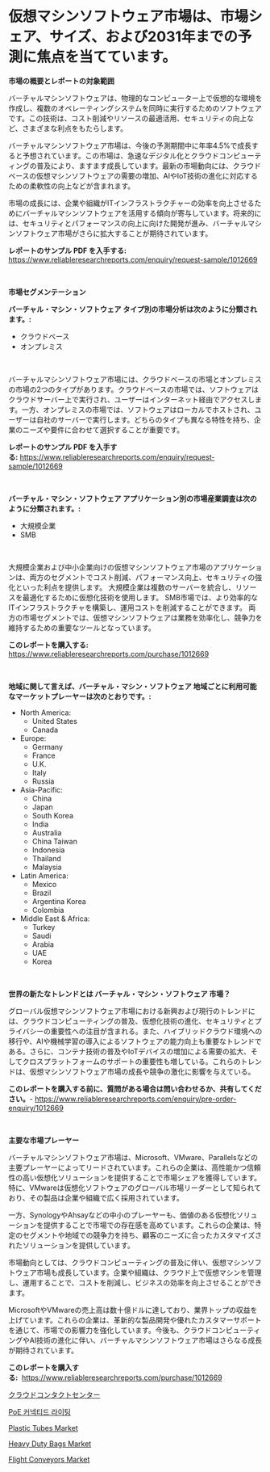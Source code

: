 <p><h1>仮想マシンソフトウェア市場は、市場シェア、サイズ、および2031年までの予測に焦点を当てています。</h1></p><p><strong>市場の概要とレポートの対象範囲</strong></p>
<p><p>バーチャルマシンソフトウェアは、物理的なコンピューター上で仮想的な環境を作成し、複数のオペレーティングシステムを同時に実行するためのソフトウェアです。この技術は、コスト削減やリソースの最適活用、セキュリティの向上など、さまざまな利点をもたらします。</p><p>バーチャルマシンソフトウェア市場は、今後の予測期間中に年率4.5%で成長すると予想されています。この市場は、急速なデジタル化とクラウドコンピューティングの普及により、ますます成長しています。最新の市場動向には、クラウドベースの仮想マシンソフトウェアの需要の増加、AIやIoT技術の進化に対応するための柔軟性の向上などが含まれます。</p><p>市場の成長には、企業や組織がITインフラストラクチャーの効率を向上させるためにバーチャルマシンソフトウェアを活用する傾向が寄与しています。将来的には、セキュリティとパフォーマンスの向上に向けた開発が進み、バーチャルマシンソフトウェア市場がさらに拡大することが期待されています。</p></p>
<p><strong>レポートのサンプル PDF を入手する:</strong> <a href="https://www.reliableresearchreports.com/enquiry/request-sample/1012669">https://www.reliableresearchreports.com/enquiry/request-sample/1012669</a></p>
<p>&nbsp;</p>
<p><strong>市場セグメンテーション</strong></p>
<p><strong>バーチャル・マシン・ソフトウェア タイプ別の市場分析は次のように分類されます。:</strong></p>
<p><ul><li>クラウドベース</li><li>オンプレミス</li></ul></p>
<p>&nbsp;</p>
<p><p>バーチャルマシンソフトウェア市場には、クラウドベースの市場とオンプレミスの市場の2つのタイプがあります。クラウドベースの市場では、ソフトウェアはクラウドサーバー上で実行され、ユーザーはインターネット経由でアクセスします。一方、オンプレミスの市場では、ソフトウェアはローカルでホストされ、ユーザーは自社のサーバーで実行します。どちらのタイプも異なる特性を持ち、企業のニーズや要件に合わせて選択することが重要です。</p></p>
<p><strong>レポートのサンプル PDF を入手する:</strong>&nbsp;<a href="https://www.reliableresearchreports.com/enquiry/request-sample/1012669">https://www.reliableresearchreports.com/enquiry/request-sample/1012669</a></p>
<p>&nbsp;</p>
<p><strong> バーチャル・マシン・ソフトウェア アプリケーション別の市場産業調査は次のように分類されます。:</strong></p>
<p><ul><li>大規模企業</li><li>SMB</li></ul></p>
<p>&nbsp;</p>
<p><p>大規模企業および中小企業向けの仮想マシンソフトウェア市場のアプリケーションは、両方のセグメントでコスト削減、パフォーマンス向上、セキュリティの強化といった利点を提供します。 大規模企業は複数のサーバーを統合し、リソースを最適化するために仮想化技術を使用します。 SMB市場では、より効率的なITインフラストラクチャを構築し、運用コストを削減することができます。 両方の市場セグメントでは、仮想マシンソフトウェアは業務を効率化し、競争力を維持するための重要なツールとなっています。</p></p>
<p><strong>このレポートを購入する:</strong>&nbsp; <a href="https://www.reliableresearchreports.com/purchase/1012669">https://www.reliableresearchreports.com/purchase/1012669</a></p>
<p>&nbsp;</p>
<p><strong>地域に関して言えば、バーチャル・マシン・ソフトウェア 地域ごとに利用可能なマーケットプレーヤーは次のとおりです。:</strong></p>
<p><ul>
    <li>
        North America:
        <ul>
            <li>United States</li>
            <li>Canada</li>
        </ul>
    </li>
    <li>
        Europe:
        <ul>
            <li>Germany</li>
            <li>France</li>
            <li>U.K.</li>
            <li>Italy</li>
            <li>Russia</li>
        </ul>
    </li>
    <li>
        Asia-Pacific:
        <ul>
            <li>China</li>
            <li>Japan</li>
            <li>South Korea</li>
            <li>India</li>
            <li>Australia</li>
            <li>China Taiwan</li>
            <li>Indonesia</li>
            <li>Thailand</li>
            <li>Malaysia</li>
        </ul>
    </li>
    <li>
        Latin America:
        <ul>
            <li>Mexico</li>
            <li>Brazil</li>
            <li>Argentina Korea</li>
            <li>Colombia</li>
        </ul>
    </li>
    <li>
        Middle East & Africa:
        <ul>
            <li>Turkey</li>
            <li>Saudi</li>
            <li>Arabia</li>
            <li>UAE</li>
            <li>Korea</li>
        </ul>
    </li>
    </ul></p>
<p>&nbsp;</p>
<p><strong>世界の新たなトレンドとは バーチャル・マシン・ソフトウェア 市場？</strong></p>
<p><p>グローバル仮想マシンソフトウェア市場における新興および現行のトレンドには、クラウドコンピューティングの普及、仮想化技術の進化、セキュリティとプライバシーの重要性への注目が含まれる。また、ハイブリッドクラウド環境への移行や、AIや機械学習の導入によるソフトウェアの能力向上も重要なトレンドである。さらに、コンテナ技術の普及やIoTデバイスの増加による需要の拡大、そしてクロスプラットフォームのサポートの重要性も増している。これらのトレンドは、仮想マシンソフトウェア市場の成長や競争の激化に影響を与えている。</p></p>
<p><strong>このレポートを購入する前に、質問がある場合は問い合わせるか、共有してください。</strong>- <a href="https://www.reliableresearchreports.com/enquiry/pre-order-enquiry/1012669">https://www.reliableresearchreports.com/enquiry/pre-order-enquiry/1012669</a></p>
<p>&nbsp;</p>
<p><strong>主要な市場プレーヤー</strong></p>
<p><p>バーチャルマシンソフトウェア市場は、Microsoft、VMware、Parallelsなどの主要プレーヤーによってリードされています。これらの企業は、高性能かつ信頼性の高い仮想化ソリューションを提供することで市場シェアを獲得しています。特に、VMwareは仮想化ソフトウェアのグローバル市場リーダーとして知られており、その製品は企業や組織で広く採用されています。</p><p>一方、SynologyやAhsayなどの中小のプレーヤーも、価値のある仮想化ソリューションを提供することで市場での存在感を高めています。これらの企業は、特定のセグメントや地域での競争力を持ち、顧客のニーズに合ったカスタマイズされたソリューションを提供しています。</p><p>市場動向としては、クラウドコンピューティングの普及に伴い、仮想マシンソフトウェア市場も成長しています。企業や組織は、クラウド上で仮想マシンを管理し、運用することで、コストを削減し、ビジネスの効率を向上させることができます。</p><p>MicrosoftやVMwareの売上高は数十億ドルに達しており、業界トップの収益を上げています。これらの企業は、革新的な製品開発や優れたカスタマーサポートを通じて、市場での影響力を強化しています。今後も、クラウドコンピューティングやAI技術の進化に伴い、バーチャルマシンソフトウェア市場はさらなる成長が期待されています。</p></p>
<p><strong>このレポートを購入する:</strong>&nbsp;&nbsp;<a href="https://www.reliableresearchreports.com/purchase/1012669">https://www.reliableresearchreports.com/purchase/1012669</a></p>
<p><p><a href="https://medium.com/@carlieshields/%E3%82%AF%E3%83%A9%E3%82%A6%E3%83%89%E3%82%B3%E3%83%B3%E3%82%BF%E3%82%AF%E3%83%88%E3%82%BB%E3%83%B3%E3%82%BF%E3%83%BC%E5%B8%82%E5%A0%B4%E8%A6%8F%E6%A8%A1-%E5%B8%82%E5%A0%B4%E5%B1%95%E6%9C%9B%E3%81%A8%E5%B8%82%E5%A0%B4%E4%BA%88%E6%B8%AC-2024%E5%B9%B4%E3%81%8B%E3%82%892031%E5%B9%B4-6aed38a8a09f">クラウドコンタクトセンター</a></p><p><a href="https://github.com/vs2869dizt0/Market-Research-Report-List-1/blob/main/990246710284.md">PoE 커넥티드 라이팅</a></p><p><a href="https://frill-swim-3cd.notion.site/Plastic-Tubes-Market-Provides-Detailed-Segmentation-of-this-Market-based-on-Type-Application-and-R-38ba8a637c4c4c698ab356e177b42201">Plastic Tubes Market</a></p><p><a href="https://gentle-editor-9db.notion.site/Heavy-Duty-Bags-Market-Insights-Market-Players-and-Forecast-Till-2031-8a42d7c53c964446988e37373e1ca58a">Heavy Duty Bags Market</a></p><p><a href="https://view.publitas.com/reportprime-1/flight-conveyors-market-share-market-new-trends-analysis-report-by-type-by-application-by-end-use-by-region-and-segment-forecasts-2024-2031/">Flight Conveyors Market</a></p></p>